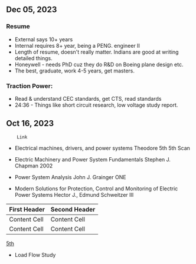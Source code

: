 ## Dec 05, 2023
### Resume 
* External says 10+ years
* Internal requires 8+ year, being a PENG. engineer II 
* Length of resume, doesn't really matter. Indians are good at writing detailed things. 
* Honeywell - needs PhD cuz they do R&D on Boeing plane design etc. 
* The best, graduate, work 4-5 years, get masters. 
### Traction Power: 
* Read & understand CEC standards, get CTS, read standards
* 24:36 - Things like short circuit research, low voltage study report. 

## Oct 16, 2023

		Link
* Electrical machines, drivers, and power systems	Theodore 	5th 
5th Scan

* Electric Machinery and Power System Fundamentals	Stephen J. Chapman	2002 

* Power System Analysis	John J. Grainger	ONE

* Modern Solutions for Protection, Control and Monitoring of Electric Power Systems	Hector J., Edmund Schweitzer III

| First Header  | Second Header |
| ------------- | ------------- |
| Content Cell  | Content Cell  |
| Content Cell  | Content Cell  |

[5th](https://ia600901.us.archive.org/9/items/ElectricalMachinesDrivesAndPowerSystems5ETheodoreWildi/Electrical%20Machines,%20Drives,%20and%20Power%20Systems%205E%20(Theodore%20Wildi)_text.pdf)


* Load Flow Study
